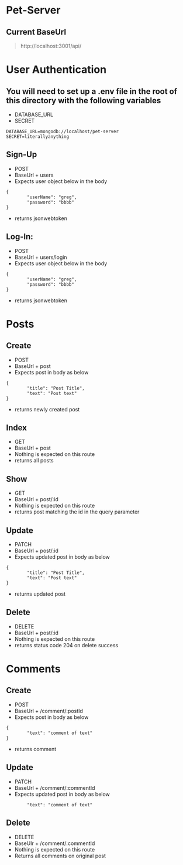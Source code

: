 # Pet-Server
## Current BaseUrl
> http://localhost:3001/api/

# User Authentication
## You will need to set up a .env file in the root of this directory with the following variables
- DATABASE_URL
- SECRET
```
DATABASE_URL=mongodb://localhost/pet-server
SECRET=literallyanything
```

## Sign-Up
- POST
- BaseUrl + users
- Expects user object below in the body
```
{
        "userName": "greg",
        "password": "bbbb"
}
```
- returns jsonwebtoken



## Log-In:
- POST
- BaseUrl + users/login
- Expects user object below in the body
```
{
        "userName": "greg",
        "password": "bbbb"
}
```
- returns jsonwebtoken

# Posts

## Create
- POST
- BaseUrl + post
- Expects post in body as below
```
{
        "title": "Post Title",
        "text": "Post text"
}
```
- returns newly created post

## Index
- GET
- BaseUrl + post
- Nothing is expected on this route
- returns all posts

## Show
- GET
- BaseUrl + post/:id
- Nothing is expected on this route
- returns post matching the id in the query parameter

## Update
- PATCH
- BaseUrl + post/:id
- Expects updated post in body as below
```
{
        "title": "Post Title",
        "text": "Post text"
}
```
- returns updated post

## Delete
- DELETE
- BaseUrl + post/:id
- Nothing is expected on this route
- returns status code 204 on delete success

# Comments

## Create
- POST
- BaseUrl + /comment/:postId
- Expects post in body as below
```
{
        "text": "comment of text" 
}
```
- returns comment

## Update
- PATCH
- BaseUrl + /comment/:commentId
- Expects updated post in body as below
```
        "text": "comment of text" 
```

## Delete
- DELETE
- BaseUlr + /comment/:commentId
- Nothing is expected on this route
- Returns all comments on original post 
